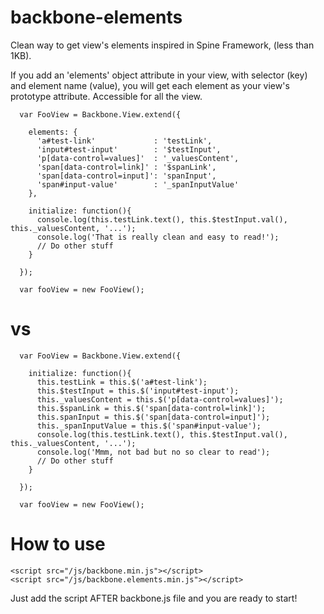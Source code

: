 backbone-elements
=================

Clean way to get view's elements inspired in Spine Framework, (less than 1KB).

If you add an 'elements' object attribute in your view, with selector (key) and element name (value), you will get each element as your view's prototype attribute. Accessible for all the view.

```
  var FooView = Backbone.View.extend({

    elements: {
      'a#test-link'             : 'testLink',
      'input#test-input'        : '$testInput',
      'p[data-control=values]'  : '_valuesContent',
      'span[data-control=link]' : '$spanLink',
      'span[data-control=input]': 'spanInput',
      'span#input-value'        : '_spanInputValue'
    },

    initialize: function(){
      console.log(this.testLink.text(), this.$testInput.val(), this._valuesContent, '...');
      console.log('That is really clean and easy to read!');
      // Do other stuff
    }

  });

  var fooView = new FooView();
```
vs
==

```
  var FooView = Backbone.View.extend({

    initialize: function(){
      this.testLink = this.$('a#test-link');
      this.$testInput = this.$('input#test-input');
      this._valuesContent = this.$('p[data-control=values]');
      this.$spanLink = this.$('span[data-control=link]');
      this.spanInput = this.$('span[data-control=input]');
      this._spanInputValue = this.$('span#input-value');
      console.log(this.testLink.text(), this.$testInput.val(), this._valuesContent, '...');
      console.log('Mmm, not bad but no so clear to read');
      // Do other stuff
    }

  });

  var fooView = new FooView();
```
How to use
==========

```
<script src="/js/backbone.min.js"></script>
<script src="/js/backbone.elements.min.js"></script>
```

Just add the script AFTER backbone.js file and you are ready to start!

